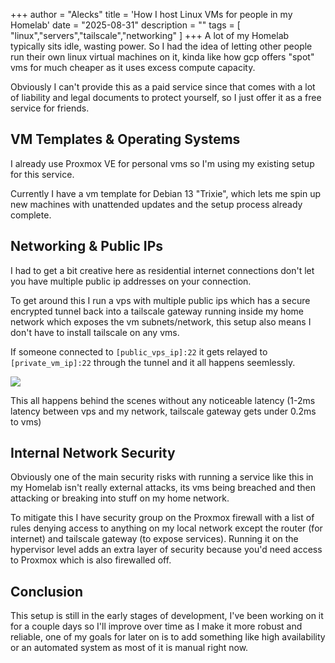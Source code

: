 
+++
author = "Alecks"
title = 'How I host Linux VMs for people in my Homelab'
date = "2025-08-31"
description = ""
tags = [
    "linux","servers","tailscale","networking"
]
+++
A lot of my Homelab typically sits idle, wasting power. So I had the idea of letting other people run their own linux virtual machines on it, kinda like how gcp offers "spot" vms for much cheaper as it uses excess compute capacity.

Obviously I can't provide this as a paid service since that comes with a lot of liability and legal documents to protect yourself, so I just offer it as a free service for friends.

## VM Templates & Operating Systems
I already use Proxmox VE for personal vms so I'm using my existing setup for this service.

Currently I have a vm template for Debian 13 "Trixie", which lets me spin up new machines with unattended updates and the setup process already complete.

## Networking & Public IPs
I had to get a bit creative here as residential internet connections don't let you have multiple public ip addresses on your connection.

To get around this I run a vps with multiple public ips which has a secure encrypted tunnel back into a tailscale gateway running inside my home network which exposes the vm subnets/network, this setup also means I don't have to install tailscale on any vms.

If someone connected to `[public_vps_ip]:22` it gets relayed to `[private_vm_ip]:22` through the tunnel and it all happens seemlessly.

![](/images/home_vps_diagram.webp)

This all happens behind the scenes without any noticeable latency (1-2ms latency between vps and my network, tailscale gateway gets under 0.2ms to vms)

## Internal Network Security
Obviously one of the main security risks with running a service like this in my Homelab isn't really external attacks, its vms being breached and then attacking or breaking into stuff on my home network.

To mitigate this I have security group on the Proxmox firewall with a list of rules denying access to anything on my local network except the router (for internet) and tailscale gateway (to expose services). Running it on the hypervisor level adds an extra layer of security because you'd need access to Proxmox which is also firewalled off.

## Conclusion
This setup is still in the early stages of development, I've been working on it for a couple days so I'll improve over time as I make it more robust and reliable, one of my goals for later on is to add something like high availability or an automated system as most of it is manual right now.